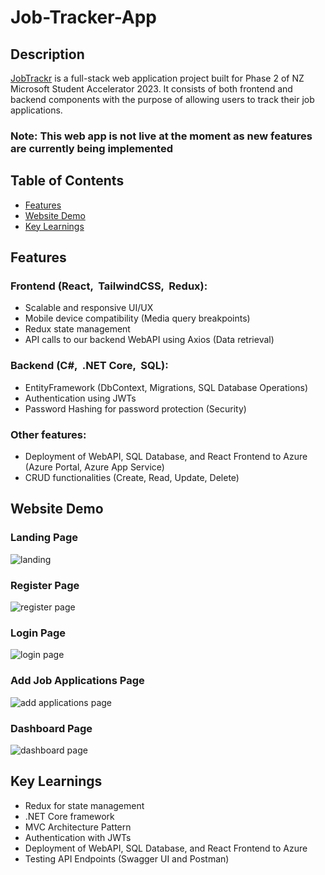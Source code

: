# Job-Tracker-App

## Description

[JobTrackr](https://jobtrackrapp.azurewebsites.net/) is a full-stack web application project built for Phase 2 of NZ Microsoft Student Accelerator 2023. It consists of both frontend and backend components with the purpose of allowing users to track their job applications. 
### Note: This web app is not live at the moment as new features are currently being implemented 

## Table of Contents

- [Features](#features)
- [Website Demo](#website-demo)
- [Key Learnings](#key-learnings)

## Features

### Frontend (React, &nbsp;TailwindCSS, &nbsp;Redux):
- Scalable and responsive UI/UX
- Mobile device compatibility (Media query breakpoints)
- Redux state management
- API calls to our backend WebAPI using Axios (Data retrieval)

### Backend (C#, &nbsp;.NET Core, &nbsp;SQL):
- EntityFramework (DbContext, Migrations, SQL Database Operations)
- Authentication using JWTs
- Password Hashing for password protection (Security) 

### Other features:
- Deployment of WebAPI, SQL Database, and React Frontend to Azure (Azure Portal, Azure App Service)
- CRUD functionalities (Create, Read, Update, Delete)

## Website Demo

### Landing Page
![landing](https://github.com/imjohnnyy/job-tracker-app/assets/87466526/b70b0a1c-c2e6-4043-8df3-1b34c8913144)

### Register Page
![register page](https://github.com/imjohnnyy/job-tracker-app/assets/87466526/c687df23-667d-4274-86ae-66c091ff1a0a)

### Login Page
![login page](https://github.com/imjohnnyy/job-tracker-app/assets/87466526/59b7b0f9-a791-46b1-9ec4-f154082c4885)

### Add Job Applications Page
![add applications page](https://github.com/imjohnnyy/job-tracker-app/assets/87466526/3f414582-c9e1-4d0a-acaf-6dbb579afec4)

### Dashboard Page
![dashboard page](https://github.com/imjohnnyy/job-tracker-app/assets/87466526/e91583fc-1bd0-440a-af8f-ceef6305e1a3)

## Key Learnings
- Redux for state management
- .NET Core framework
- MVC Architecture Pattern
- Authentication with JWTs
- Deployment of WebAPI, SQL Database, and React Frontend to Azure
- Testing API Endpoints (Swagger UI and Postman)

